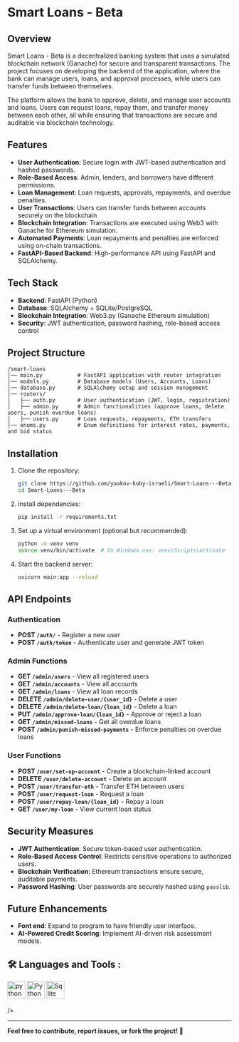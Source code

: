 # Smart Loans - Beta

## Overview

Smart Loans - Beta is a decentralized banking system that uses a simulated blockchain network (Ganache) for secure and transparent transactions. The project focuses on developing the backend of the application, where the bank can manage users, loans, and approval processes, while users can transfer funds between themselves.

The platform allows the bank to approve, delete, and manage user accounts and loans. Users can request loans, repay them, and transfer money between each other, all while ensuring that transactions are secure and auditable via blockchain technology.

## Features

- **User Authentication**: Secure login with JWT-based authentication and hashed passwords.
- **Role-Based Access**: Admin, lenders, and borrowers have different permissions.
- **Loan Management**: Loan requests, approvals, repayments, and overdue penalties.
- **User Transactions**: Users can transfer funds between accounts securely on the blockchain
- **Blockchain Integration**: Transactions are executed using Web3 with Ganache for Ethereum simulation.
- **Automated Payments**: Loan repayments and penalties are enforced using on-chain transactions.
- **FastAPI-Based Backend**: High-performance API using FastAPI and SQLAlchemy.

## Tech Stack

- **Backend**: FastAPI (Python)
- **Database**: SQLAlchemy + SQLite/PostgreSQL
- **Blockchain Integration**: Web3.py (Ganache Ethereum simulation)
- **Security**: JWT authentication, password hashing, role-based access control

## Project Structure

```
/smart-loans
│── main.py           # FastAPI application with router integration
│── models.py         # Database models (Users, Accounts, Loans)
│── database.py       # SQLAlchemy setup and session management
│── routers/
│   ├── auth.py       # User authentication (JWT, login, registration)
│   ├── admin.py      # Admin functionalities (approve loans, delete users, punish overdue loans)
│   ├── users.py      # Loan requests, repayments, ETH transfers
│── enums.py          # Enum definitions for interest rates, payments, and bid status
```

## Installation

1. Clone the repository:
   ```sh
   git clone https://github.com/yaakov-koby-israeli/Smart-Loans---Beta.git
   cd Smart-Loans---Beta
   ```
2. Install dependencies:
   ```sh
   pip install -r requirements.txt
   ```
3. Set up a virtual environment (optional but recommended):
   ```sh
   python -m venv venv
   source venv/bin/activate  # On Windows use: venv\Scripts\activate
   ```
4. Start the backend server:
   ```sh
   uvicorn main:app --reload
   ```

## API Endpoints

### Authentication

- **POST `/auth/`** - Register a new user
- **POST `/auth/token`** - Authenticate user and generate JWT token

### Admin Functions

- **GET `/admin/users`** - View all registered users
- **GET `/admin/accounts`** - View all accounts
- **GET `/admin/loans`** - View all loan records
- **DELETE `/admin/delete-user/{user_id}`** - Delete a user
- **DELETE `/admin/delete-loan/{loan_id}`** - Delete a loan
- **PUT `/admin/approve-loan/{loan_id}`** - Approve or reject a loan
- **GET `/admin/missed-loans`** - Get all overdue loans
- **POST `/admin/punish-missed-payments`** - Enforce penalties on overdue loans

### User Functions

- **POST `/user/set-up-account`** - Create a blockchain-linked account
- **DELETE `/user/delete-account`** - Delete an account
- **POST `/user/transfer-eth`** - Transfer ETH between users
- **POST `/user/request-loan`** - Request a loan
- **POST `/user/repay-loan/{loan_id}`** - Repay a loan
- **GET `/user/my-loan`** - View current loan status

## Security Measures

- **JWT Authentication**: Secure token-based user authentication.
- **Role-Based Access Control**: Restricts sensitive operations to authorized users.
- **Blockchain Verification**: Ethereum transactions ensure secure, auditable payments.
- **Password Hashing**: User passwords are securely hashed using `passlib`.

## Future Enhancements

- **Font end**: Expand to program to have friendly user interface.
- **AI-Powered Credit Scoring**: Implement AI-driven risk assessment models.

## :hammer_and_wrench: Languages and Tools :
<div>
  <img 
    src="https://cdn.freebiesupply.com/logos/large/2x/python-5-logo-png-transparent.png" 
    alt="python picture" 
    width="40" 
    height="40" 
    title="Python" 
  />
  <img 
    src="https://withcodeexample.com/wp-content/uploads/2025/01/getting-started-with-python-fastapi-a-comprehensive-guide-image.jpg" 
    alt="Python Fast-api" 
    width="40" 
    height="40" 
    title="Python Fast-api" 
  />
  <img 
    src="https://icon-icons.com/icons2/2699/PNG/512/sqlite_logo_icon_169724.png" 
    alt="Sqlite" 
    width="40" 
    height="40" 
    title="Sqlite" 
  />
   
  />    
<div/>  

---

**Feel free to contribute, report issues, or fork the project! 🚀**





 
